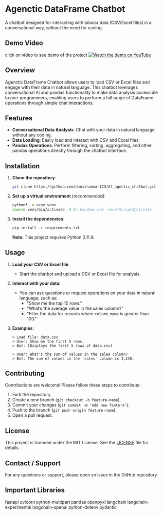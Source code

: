
# Agenctic DataFrame Chatbot

A chatbot designed for interacting with tabular data (CSV/Excel files) in a conversational way, without the need for coding.
## Demo Video
click on video to see demo of the project
[![Watch the demo on YouTube](https://img.youtube.com/vi/CJGlYTn7_0g/0.jpg)](https://www.youtube.com/watch?v=CJGlYTn7_0g)

## Overview
Agenctic DataFrame Chatbot allows users to load CSV or Excel files and engage with their data in natural language. This chatbot leverages conversational AI and pandas functionality to make data analysis accessible to non-programmers, enabling users to perform a full range of DataFrame operations through simple chat interactions.

## Features
- **Conversational Data Analysis**: Chat with your data in natural language without any coding.
- **Data Loading**: Easily load and interact with CSV and Excel files.
- **Pandas Operations**: Perform filtering, sorting, aggregating, and other pandas operations directly through the chatbot interface.

## Installation

1. **Clone the repository**:
   ```bash
   git clone https://github.com/danishammar123/df_agentic_chatbot.git
   ```

2. **Set up a virtual environment** (recommended):
   ```bash
   python3 -m venv venv
   source venv/bin/activate  # On Windows use `venv\Scriptsctivate`
   ```

3. **Install the dependencies**:
   ```bash
   pip install -r requirements.txt
   ```

   **Note**: This project requires Python 3.11.9.

## Usage

1. **Load your CSV or Excel file**:
   - Start the chatbot and upload a CSV or Excel file for analysis.

2. **Interact with your data**:
   - You can ask questions or request operations on your data in natural language, such as:
     - "Show me the top 10 rows."
     - "What’s the average value in the sales column?"
     - "Filter the data for records where `column_name` is greater than 100."

3. **Examples**:
   ```plaintext
   > Load file: data.csv
   > User: Show me the first 5 rows.
   > Bot: [Displays the first 5 rows of data.csv]
   
   > User: What's the sum of values in the sales column?
   > Bot: The sum of values in the 'sales' column is 1,250.
   ```

## Contributing

Contributions are welcome! Please follow these steps to contribute:
1. Fork the repository.
2. Create a new branch (`git checkout -b feature-name`).
3. Commit your changes (`git commit -m 'Add new feature'`).
4. Push to the branch (`git push origin feature-name`).
5. Open a pull request.

## License

This project is licensed under the MIT License. See the [LICENSE](LICENSE) file for details.

## Contact / Support

For any questions or support, please open an issue in the GitHub repository.



## Important Libraries 
fastapi
uvicorn
python-multipart
pandas
openpyxl
langchain
langchain-experimental
langchain-openai
python-dotenv
pydantic
